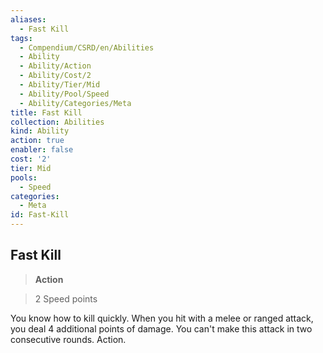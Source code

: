 ```yaml
---
aliases:
  - Fast Kill
tags:
  - Compendium/CSRD/en/Abilities
  - Ability
  - Ability/Action
  - Ability/Cost/2
  - Ability/Tier/Mid
  - Ability/Pool/Speed
  - Ability/Categories/Meta
title: Fast Kill
collection: Abilities
kind: Ability
action: true
enabler: false
cost: '2'
tier: Mid
pools:
  - Speed
categories:
  - Meta
id: Fast-Kill
---
```

## Fast Kill    
>**Action**    
>2 Speed points  
    
You know how to kill quickly. When you hit with a melee or ranged attack, you deal 4 additional points of damage. You can't make this attack in two consecutive rounds. Action.
